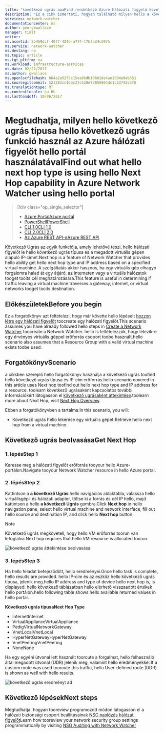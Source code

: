 ```yaml
---
title: "következő ugrás aaaFind rendelkező Azure hálózati figyelő következő ugrás - Azure-portál |} Microsoft Docs"
description: "Ez a cikk ismerteti, hogyan található milyen hello a következő ugrás típusa, és IP-cím használatával a következő ugrás használatával hello Azure-portálon"
services: network-watcher
documentationcenter: na
author: georgewallace
manager: timlt
editor: 
ms.assetid: 7b459dcf-4077-424e-a774-f7bfa34c5975
ms.service: network-watcher
ms.devlang: na
ms.topic: article
ms.tgt_pltfrm: na
ms.workload: infrastructure-services
ms.date: 02/22/2017
ms.author: gwallace
ms.openlocfilehash: b64a2a5275c15aa8bdb10601de4ae1504a9ab551
ms.sourcegitcommit: 523283cc1b3c37c428e77850964dc1c33742c5f0
ms.translationtype: MT
ms.contentlocale: hu-HU
ms.lasthandoff: 10/06/2017
---
```

# <a name="find-out-what-hello-next-hop-type-is-using-hello-next-hop-capability-in-azure-network-watcher-using-hello-portal"></a><span data-ttu-id="9b5ac-103">Megtudhatja, milyen hello következő ugrás típusa hello következő ugrás funkció használ az Azure hálózati figyelőt hello portál használatával</span><span class="sxs-lookup"><span data-stu-id="9b5ac-103">Find out what hello next hop type is using hello Next Hop capability in Azure Network Watcher using hello portal</span></span>

> [!div class="op_single_selector"]
> - [<span data-ttu-id="9b5ac-104">Azure Portal</span><span class="sxs-lookup"><span data-stu-id="9b5ac-104">Azure portal</span></span>](network-watcher-check-next-hop-portal.md)
> - [<span data-ttu-id="9b5ac-105">PowerShell</span><span class="sxs-lookup"><span data-stu-id="9b5ac-105">PowerShell</span></span>](network-watcher-check-next-hop-powershell.md)
> - [<span data-ttu-id="9b5ac-106">CLI 1.0</span><span class="sxs-lookup"><span data-stu-id="9b5ac-106">CLI 1.0</span></span>](network-watcher-check-next-hop-cli-nodejs.md)
> - [<span data-ttu-id="9b5ac-107">CLI 2.0</span><span class="sxs-lookup"><span data-stu-id="9b5ac-107">CLI 2.0</span></span>](network-watcher-check-next-hop-cli.md)
> - [<span data-ttu-id="9b5ac-108">Az Azure REST API-n</span><span class="sxs-lookup"><span data-stu-id="9b5ac-108">Azure REST API</span></span>](network-watcher-check-next-hop-rest.md)

<span data-ttu-id="9b5ac-109">Következő Ugrás az egyik funkciója, amely lehetővé teszi, hello hálózati figyelőt le hello következő ugrás típusa és a megadott virtuális gépen alapuló IP-címet.</span><span class="sxs-lookup"><span data-stu-id="9b5ac-109">Next hop is a feature of Network Watcher that provides hello ability get hello next hop type and IP address based on a specified virtual machine.</span></span> <span data-ttu-id="9b5ac-110">A szolgáltatás akkor hasznos, ha egy virtuális gép elhagyó forgalomra halad át egy átjáró, az interneten vagy a virtuális hálózatok tooget tooits cél meghatározására.</span><span class="sxs-lookup"><span data-stu-id="9b5ac-110">This feature is useful in determining if traffic leaving a virtual machine traverses a gateway, internet, or virtual networks tooget tooits destination.</span></span>

## <a name="before-you-begin"></a><span data-ttu-id="9b5ac-111">Előkészületek</span><span class="sxs-lookup"><span data-stu-id="9b5ac-111">Before you begin</span></span>

<span data-ttu-id="9b5ac-112">Ez a forgatókönyv azt feltételezi, hogy már követte hello lépéseit [hozzon létre egy hálózati figyelőt](network-watcher-create.md) toocreate egy hálózati figyelőt.</span><span class="sxs-lookup"><span data-stu-id="9b5ac-112">This scenario assumes you have already followed hello steps in [Create a Network Watcher](network-watcher-create.md) toocreate a Network Watcher.</span></span> <span data-ttu-id="9b5ac-113">hello is feltételezzük, hogy létezik-e egy érvényes virtuális géppel erőforrás csoport toobe használt.</span><span class="sxs-lookup"><span data-stu-id="9b5ac-113">hello scenario also assumes that a Resource Group with a valid virtual machine exists toobe used.</span></span>

## <a name="scenario"></a><span data-ttu-id="9b5ac-114">Forgatókönyv</span><span class="sxs-lookup"><span data-stu-id="9b5ac-114">Scenario</span></span>

<span data-ttu-id="9b5ac-115">a cikkben szereplő hello forgatókönyv használja a következő ugrás toofind hello következő ugrás típusa és IP-cím erőforrás.</span><span class="sxs-lookup"><span data-stu-id="9b5ac-115">hello scenario covered in this article uses Next hop toofind out hello next hop type and IP address for a resource.</span></span> <span data-ttu-id="9b5ac-116">toolearn következő ugrásaként kapcsolatos további információkért látogasson el [következő ugrásaként áttekintése](network-watcher-next-hop-overview.md).</span><span class="sxs-lookup"><span data-stu-id="9b5ac-116">toolearn more about Next Hop, visit [Next Hop Overview](network-watcher-next-hop-overview.md).</span></span>

<span data-ttu-id="9b5ac-117">Ebben a forgatókönyvben a tartalma:</span><span class="sxs-lookup"><span data-stu-id="9b5ac-117">In this scenario, you will:</span></span>

* <span data-ttu-id="9b5ac-118">Következő ugrás hello lekérése egy virtuális gépet.</span><span class="sxs-lookup"><span data-stu-id="9b5ac-118">Retrieve hello next hop from a virtual machine.</span></span>

## <a name="get-next-hop"></a><span data-ttu-id="9b5ac-119">Következő ugrás beolvasása</span><span class="sxs-lookup"><span data-stu-id="9b5ac-119">Get Next Hop</span></span>

### <a name="step-1"></a><span data-ttu-id="9b5ac-120">1. lépés</span><span class="sxs-lookup"><span data-stu-id="9b5ac-120">Step 1</span></span>

<span data-ttu-id="9b5ac-121">Keresse meg a hálózati figyelőt erőforrás tooyour hello Azure-portálon.</span><span class="sxs-lookup"><span data-stu-id="9b5ac-121">Navigate tooyour Network Watcher resource in hello Azure portal.</span></span>

### <a name="step-2"></a><span data-ttu-id="9b5ac-122">2. lépés</span><span class="sxs-lookup"><span data-stu-id="9b5ac-122">Step 2</span></span>

<span data-ttu-id="9b5ac-123">Kattintson a **a következő Ugrás** hello navigációs ablaktábla, válassza hello virtuálisgép- és hálózati adapter, töltse ki a forrás és cél IP hello, majd kattintson a hello **a következő Ugrás** gombra.</span><span class="sxs-lookup"><span data-stu-id="9b5ac-123">Click **Next hop** in hello navigation pane, select hello virtual machine and network interface, fill out hello source and destination IP, and click hello **Next hop** button.</span></span>

> [!NOTE]
> <span data-ttu-id="9b5ac-124">Következő ugrás megköveteli, hogy hello VM erőforrás toorun van lefoglalva.</span><span class="sxs-lookup"><span data-stu-id="9b5ac-124">Next hop requires that hello VM resource is allocated toorun.</span></span>

![következő ugrás áttekintése beolvasása][1]

### <a name="step-3"></a><span data-ttu-id="9b5ac-126">3. lépés</span><span class="sxs-lookup"><span data-stu-id="9b5ac-126">Step 3</span></span>

<span data-ttu-id="9b5ac-127">Ha hello feladat befejeződött, hello eredményei.</span><span class="sxs-lookup"><span data-stu-id="9b5ac-127">Once hello task is complete, hello results are provided.</span></span> <span data-ttu-id="9b5ac-128">hello IP-cím és az eszköz hello következő ugrás típusa, jelenik meg.</span><span class="sxs-lookup"><span data-stu-id="9b5ac-128">hello IP address and type of device hello next hop is, is displayed.</span></span> <span data-ttu-id="9b5ac-129">hello következő táblázatban hello elérhető visszaadott értékek hello portálon.</span><span class="sxs-lookup"><span data-stu-id="9b5ac-129">hello following table shows hello available returned values in hello portal.</span></span>

<span data-ttu-id="9b5ac-130">**Következő ugrás típusa**</span><span class="sxs-lookup"><span data-stu-id="9b5ac-130">**Next Hop Type**</span></span>

* <span data-ttu-id="9b5ac-131">Internet</span><span class="sxs-lookup"><span data-stu-id="9b5ac-131">Internet</span></span>
* <span data-ttu-id="9b5ac-132">VirtualAppliance</span><span class="sxs-lookup"><span data-stu-id="9b5ac-132">VirtualAppliance</span></span>
* <span data-ttu-id="9b5ac-133">Pedig</span><span class="sxs-lookup"><span data-stu-id="9b5ac-133">VirtualNetworkGateway</span></span>
* <span data-ttu-id="9b5ac-134">VnetLocal</span><span class="sxs-lookup"><span data-stu-id="9b5ac-134">VnetLocal</span></span>
* <span data-ttu-id="9b5ac-135">HyperNetGateway</span><span class="sxs-lookup"><span data-stu-id="9b5ac-135">HyperNetGateway</span></span>
* <span data-ttu-id="9b5ac-136">VnetPeering</span><span class="sxs-lookup"><span data-stu-id="9b5ac-136">VnetPeering</span></span>
* <span data-ttu-id="9b5ac-137">None</span><span class="sxs-lookup"><span data-stu-id="9b5ac-137">None</span></span>

<span data-ttu-id="9b5ac-138">Ha egy egyéni útvonal lett használt tooroute a forgalmat, hello felhasználó által megadott útvonal (UDR) jelenik meg, valamint hello eredményekkel.</span><span class="sxs-lookup"><span data-stu-id="9b5ac-138">If a custom route was used tooroute this traffic, hello User-defined route (UDR) is shown as well with hello results.</span></span>

![következő ugrás eredményt ad][2]

## <a name="next-steps"></a><span data-ttu-id="9b5ac-140">Következő lépések</span><span class="sxs-lookup"><span data-stu-id="9b5ac-140">Next steps</span></span>

<span data-ttu-id="9b5ac-141">Megtudhatja, hogyan tooreview programozott módon látogasson el a hálózati biztonsági csoport beállításainak [NSG naplózás hálózati figyelőt](network-watcher-nsg-auditing-powershell.md)</span><span class="sxs-lookup"><span data-stu-id="9b5ac-141">Learn how tooreview your network security group settings programmatically by visiting [NSG Auditing with Network Watcher](network-watcher-nsg-auditing-powershell.md)</span></span>

[1]: ./media/network-watcher-check-next-hop-portal/figure1.png
[2]: ./media/network-watcher-check-next-hop-portal/figure2.png














